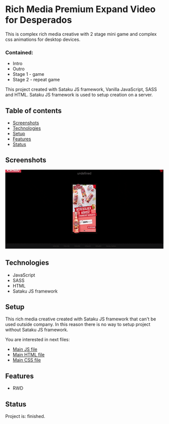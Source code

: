 # Rich Media Premium Expand Video for Desperados

This is complex rich media creative with 2 stage mini game and complex css animations for desktop devices.

### Contained: 
* Intro
* Outro
* Stage 1 - game
* Stage 2 - repeat game

This project created with Sataku JS framework, Vanilla JavaScript, SASS and HTML.
Sataku JS framework is used to setup creation on a server.

## Table of contents
* [Screenshots](#screenshots)
* [Technologies](#technologies)
* [Setup](#setup)
* [Features](#features)
* [Status](#status) 

## Screenshots
![gif file](https://github.com/AndrewSotnikow/SarigatoPremiumExpandVideo/blob/master/media/gif.gif)
## Technologies
* JavaScript
* SASS
* HTML
* Sataku JS framework

## Setup

This rich media creative created with Sataku JS framework that can't be used outside company.
In this reason there is no way to setup project without Sataku JS framework.

You are interested in next files:

* [Main JS file](https://github.com/AndrewSotnikow/SarigatoExpandVideo/blob/main/src/scripts/expand.js)
* [Main HTML file](https://github.com/AndrewSotnikow/SarigatoExpandVideo/blob/main/src/docs/expand_mobile.html)
* [Main CSS file](https://github.com/AndrewSotnikow/SarigatoExpandVideo/blob/main/src/styles/expand_mobile.scss)

## Features
* RWD


## Status
Project is: finished.
